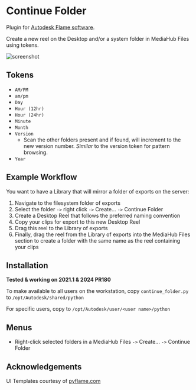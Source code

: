 # Continue Folder

Plugin for [Autodesk Flame software](http://www.autodesk.com/products/flame).

Create a new reel on the Desktop and/or a system folder in MediaHub Files using tokens.

![screenshot](screenshot.jpg?raw=true)

## Tokens
- `AM/PM`
- `am/pm`
- `Day`
- `Hour (12hr)`
- `Hour (24hr)`
- `Minute`
- `Month`
- `Version`
	- Scan the other folders present and if found, will increment to the new version number.  *Similar* to the version token for pattern browsing.
- `Year`

## Example Workflow
You want to have a Library that will mirror a folder of exports on the server:
 1. Navigate to the filesystem folder of exports
 2. Select the folder `->` right click `->` Create... `->` Continue Folder
 3. Create a Desktop Reel that follows the preferred naming convention
 4. Copy your clips for export to this new Desktop Reel
 5. Drag this reel to the Library of exports
 6. Finally, drag the reel from the Library of exports into the MediaHub Files section to create a folder with the same name as the reel containing your clips

## Installation
**Tested & working on 2021.1 & 2024 PR180**

To make available to all users on the workstation, copy `continue_folder.py` to `/opt/Autodesk/shared/python`

For specific users, copy to `/opt/Autodesk/user/<user name>/python`

## Menus
- Right-click selected folders in a MediaHub Files `->` Create... `->` Continue Folder

## Acknowledgements
UI Templates courtesy of [pyflame.com](http://www.pyflame.com)
